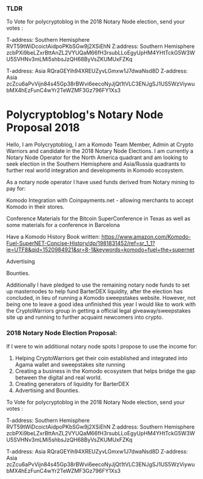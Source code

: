 <h3> TLDR </h3>

To Vote for polycryptoblog in the 2018 Notary Node election, send your votes :

T-address: Southern Hemisphere  
RVT59tWiDcoictAidpoPKbSGw9j2XSiEhN
Z:address: Southern Hemisphere
zcbPXi9beLZxrBttAnZL2VYUQaM66fH3rsubLLoEgyUpHM4YHtTckG5W3WU5SVHNv3mLMi5shbsJzQH68ByVsZKUMUxFZKq

T-address: Asia
RQraGEYih94XREUZyvLGmxw1J7dwaNsd8D
Z-address: Asia
zcZcu6aPvVijn84s45Gp38rBWvi6eecoNyJjQt1tVLC3ENJgSJ1US5WzViywubMX4hEzFunC4wYr2TeWZMF3Gz796FY1Xs3





<h1> Polycryptoblog's Notary Node Proposal 2018 </h1>

Hello, I am Polycryptoblog,  I am a Komodo Team Member, Admin at Crypto Warriors and candidate in the 2018 Notary Node Elections.
I am currently a Notary Node Operator for the North America quadrant and am looking to seek election in the Southern Hemisphere and Asia/Russia quadrants to further real world integration and developments in Komodo ecosystem.

As a notary node operator I have used funds derived from Notary mining to pay for:

Komodo Integration with Coinpayments.net -  allowing merchants to accept Komodo in their stores.

Conference Materials for the Bitcoin SuperConference in Texas as well as some materials for a conference in Barcelona

Have a Komodo History Book written: https://www.amazon.com/Komodo-Fuel-SuperNET-Concise-History/dp/1981831452/ref=sr_1_1?ie=UTF8&qid=1520984921&sr=8-1&keywords=komodo+fuel+the+supernet

Advertising 

Bounties.

Additionally I have pledged to use the remaining notary node funds to set up masternodes to help fund BarterDEX liquidity, after the election has concluded,  in lieu of running a Komodo sweepstakes website.  However, not being one to leave a good idea unfinished this year I would like to work with the CryptoWarriors group in getting a official legal giveaway/sweepstakes site up and running to further acquaint newcomers into crypto.

<h3>2018 Notary Node Election Proposal:</h3>

If I were to win additional notary node spots I propose to use the income for:

1) Helping CryptoWarriors get their coin established and integrated into Agama wallet and sweepstakes site running
2) Creating a business in the Komodo ecosystem that helps bridge the gap between the digital and real world.
3) Creating generators of liquidity for BarterDEX
4) Advertising and Bounties.








To Vote for polycryptoblog in the 2018 Notary Node election, send your votes :

T-address: Southern Hemisphere  
RVT59tWiDcoictAidpoPKbSGw9j2XSiEhN
Z:address: Southern Hemisphere
zcbPXi9beLZxrBttAnZL2VYUQaM66fH3rsubLLoEgyUpHM4YHtTckG5W3WU5SVHNv3mLMi5shbsJzQH68ByVsZKUMUxFZKq

T-address: Asia
RQraGEYih94XREUZyvLGmxw1J7dwaNsd8D
Z-address: Asia
zcZcu6aPvVijn84s45Gp38rBWvi6eecoNyJjQt1tVLC3ENJgSJ1US5WzViywubMX4hEzFunC4wYr2TeWZMF3Gz796FY1Xs3

